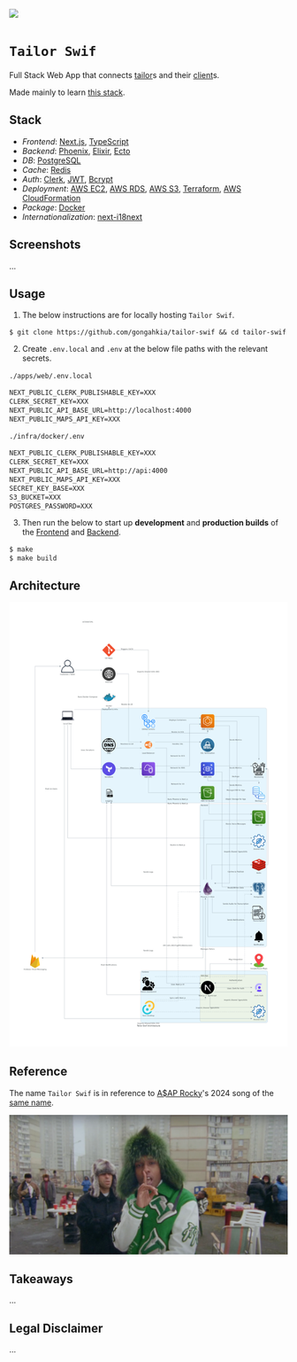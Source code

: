 [![](https://img.shields.io/badge/tailor_swif_1.0.0-passing-green)](https://github.com/gongahkia/tailor-swif/releases/tag/1.0.0) 

# `Tailor Swif`

Full Stack Web App that connects [tailor](https://dictionary.cambridge.org/dictionary/english/tailor)s and their [client](https://www.reddit.com/r/askSingapore/comments/1cm3f25/affordable_tailor/)s.

Made mainly to learn [this stack](#stack).

## Stack

* *Frontend*: [Next.js](https://nextjs.org/), [TypeScript](https://www.typescriptlang.org/)
* *Backend*: [Phoenix](https://www.phoenixframework.org/), [Elixir](https://elixir-lang.org/), [Ecto](https://hexdocs.pm/ecto/)
* *DB*: [PostgreSQL](https://www.postgresql.org/)
* *Cache*: [Redis](https://redis.io/)
* *Auth*: [Clerk](https://clerk.com/), [JWT](https://jwt.io/introduction), [Bcrypt](https://clerk.com/blog/bcrypt-hashing-authentication-encryption)
* *Deployment*: [AWS EC2](https://aws.amazon.com/ec2/), [AWS RDS](https://aws.amazon.com/s3/), [AWS S3](https://aws.amazon.com/s3/), [Terraform](https://developer.hashicorp.com/terraform), [AWS CloudFormation](https://docs.aws.amazon.com/AWSCloudFormation/latest/UserGuide/Welcome.html)
* *Package*: [Docker](https://www.docker.com/)
* *Internationalization*: [next-i18next](https://next.i18next.com/)

## Screenshots

...

## Usage

1. The below instructions are for locally hosting `Tailor Swif`.

```console
$ git clone https://github.com/gongahkia/tailor-swif && cd tailor-swif
```

2. Create `.env.local` and `.env` at the below file paths with the relevant secrets.

`./apps/web/.env.local`

```env
NEXT_PUBLIC_CLERK_PUBLISHABLE_KEY=XXX
CLERK_SECRET_KEY=XXX
NEXT_PUBLIC_API_BASE_URL=http://localhost:4000
NEXT_PUBLIC_MAPS_API_KEY=XXX
```

`./infra/docker/.env`

```env
NEXT_PUBLIC_CLERK_PUBLISHABLE_KEY=XXX
CLERK_SECRET_KEY=XXX
NEXT_PUBLIC_API_BASE_URL=http://api:4000
NEXT_PUBLIC_MAPS_API_KEY=XXX
SECRET_KEY_BASE=XXX
S3_BUCKET=XXX
POSTGRES_PASSWORD=XXX
```

3. Then run the below to start up **development** and **production builds** of the [Frontend](./apps/web/) and [Backend](./apps/api/).

```console
$ make
$ make build
```

## Architecture

![](./asset/reference/architecture.png)

## Reference

The name `Tailor Swif` is in reference to [A$AP Rocky](https://en.wikipedia.org/wiki/ASAP_Rocky)'s 2024 song of the [same name](https://youtu.be/5URefVYaJrA?feature=shared).

![](./asset/logo/tailor-swif.png)

## Takeaways

...

## Legal Disclaimer

...